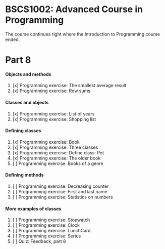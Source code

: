# BSCS1002: Advanced Course in Programming

The course continues right where the Introduction to Programming course ended.

# Part 8

#### Objects and methods
1. [x] Programming exercise: The smallest average result
2. [x] Programming exercise: Row sums
#### Classes and objects
1. [x] Programming exercise: List of years
2. [x] Programming exercise: Shopping list
#### Defining classes
1. [x] Programming exercise: Book
2. [x] Programming exercise: Three classes
3. [x] Programming exercise: Define class: Pet
4. [x] Programming exercise: The older book
5. [ ] Programming exercise: Books of a genre
#### Defining methods
1. [ ] Programming exercise: Decreasing counter
2. [ ] Programming exercise: First and last name
3. [ ] Programming exercise: Statistics on numbers
#### More examples of classes
1. [ ] Programming exercise: Stopwatch
2. [ ] Programming exercise: Clock
3. [ ] Programming exercise: LunchCard
4. [ ] Programming exercise: Series
5. [ ] Quiz: Feedback, part 8